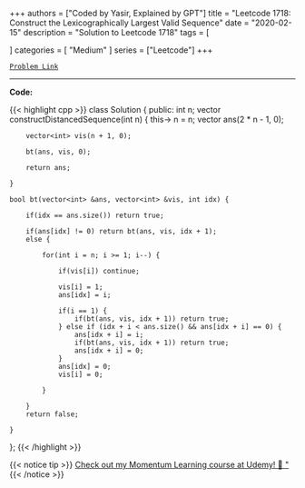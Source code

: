 
+++
authors = ["Coded by Yasir, Explained by GPT"]
title = "Leetcode 1718: Construct the Lexicographically Largest Valid Sequence"
date = "2020-02-15"
description = "Solution to Leetcode 1718"
tags = [
    
]
categories = [
    "Medium"
]
series = ["Leetcode"]
+++



[`Problem Link`](https://leetcode.com/problems/construct-the-lexicographically-largest-valid-sequence/description/)

---

**Code:**

{{< highlight cpp >}}
class Solution {
public:
    int n;
    vector<int> constructDistancedSequence(int n) {
        this-> n = n;
        vector<int> ans(2 * n - 1, 0);
        
        vector<int> vis(n + 1, 0);
        
        bt(ans, vis, 0);
        
        return ans;
        
    }
    
    bool bt(vector<int> &ans, vector<int> &vis, int idx) {
        
        if(idx == ans.size()) return true;
        
        if(ans[idx] != 0) return bt(ans, vis, idx + 1);
        else {

            for(int i = n; i >= 1; i--) {

                if(vis[i]) continue;
                
                vis[i] = 1;
                ans[idx] = i;
                
                if(i == 1) {
                    if(bt(ans, vis, idx + 1)) return true;
                } else if (idx + i < ans.size() && ans[idx + i] == 0) {
                    ans[idx + i] = i;
                    if(bt(ans, vis, idx + 1)) return true;
                    ans[idx + i] = 0;                    
                }
                ans[idx] = 0;
                vis[i] = 0;
                
            }

        }
        return false;
        
    }
    
};
{{< /highlight >}}


{{< notice tip >}}
[Check out my Momentum Learning course at Udemy! 🚀 "](https://www.udemy.com/course/blind-75-the-data-structures-and-algorithms-essentials/)
{{< /notice >}}


